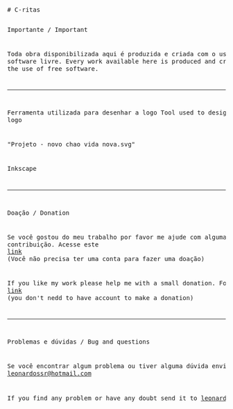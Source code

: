 <!--<!DOCTYPE HTML PUBLIC "-//W3C//DTD HTML 4.0 Transitional//EN">-->
<html>
<head>
	<meta http-equiv="content-type" content="text/html; charset=utf-8"/>
	<title></title>
	<meta name="generator" content="LibreOffice 5.0.2.2 (Linux)"/>
	<meta name="created" content="00:00:00"/>
	<meta name="changedby" content="Leonardo Rocha"/>
	<meta name="changed" content="2016-03-02T12:01:49.161839790"/>
	<meta name="created" content="00:00:00">
	<meta name="changedby" content="Leonardo Rocha">
	<meta name="changed" content="2016-03-02T11:58:57.579596062">
	<style type="text/css">
		@page { margin: 2cm }
		p { margin-bottom: 0.25cm; line-height: 120% }
		pre.cjk { font-family: "Courier New", monospace }
		a:link { so-language: zxx }
	</style>
	</style>
</head>
<body lang="pt-BR" dir="ltr">
<pre class="western"># C-ritas

Importante / Important

Toda obra disponibilizada aqui é produzida e criada com o uso de software livre.
Every work available here is produced and created with the use of free software.

_______________________________________________________________________________
Ferramenta utilizada para desenhar a logo
Tool used to design the logo

&quot;Projeto - novo chao vida nova.svg&quot;


Inkscape

_______________________________________________________________________________
Doação / Donation

Se você gostou do meu trabalho por favor me ajude com alguma contribuição. Acesse este <a href="https://www.paypal.com/cgi-bin/webscr?cmd=_s-xclick&amp;hosted_button_id=3YQ6NFUSN5UQS">link</a> (Você não precisa ter uma conta para fazer uma doação)

If you like my work please help me with a small donation. Follow this <a href="https://www.paypal.com/cgi-bin/webscr?cmd=_s-xclick&amp;hosted_button_id=3YQ6NFUSN5UQS">link</a> (you don't nedd to have account to make a donation)

______________________________________________________________________________
Problemas e dúvidas / Bug and questions

Se você encontrar algum problema ou tiver alguma dúvida envie-a para leonardossr@hotmail.com

If you find any problem or have any doubt send it to leonardossr@hotmail.com </pre>
</body>
</html>
